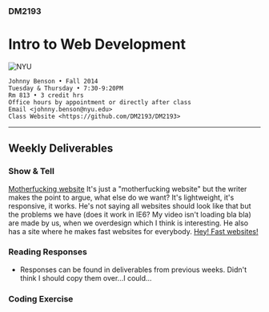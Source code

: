 ### DM2193

# Intro to Web Development

![NYU](http://j-hnnybens-n.com/capture/imami.png)

    Johnny Benson • Fall 2014
    Tuesday & Thursday • 7:30-9:20PM
    Rm 813 • 3 credit hrs
    Office hours by appointment or directly after class
    Email <johnny.benson@nyu.edu>
    Class Website <https://github.com/DM2193/DM2193>

---

## Weekly Deliverables

### Show & Tell
[Motherfucking website](http://motherfuckingwebsite.com/)
It's just a "motherfucking website" but the writer makes the point to argue, what else do we want? It's lightweight, it's responsive, it works. He's not saying all websites should look like that but the problems we have (does it work in IE6? My video isn't loading bla bla) are made by us, when we overdesign which I think is interesting.
He also has a site where he makes fast websites for everybody.
[Hey! Fast websites!](http://txti.es/)

### Reading Responses
* Responses can be found in deliverables from previous weeks. Didn't think I should copy them over...I could...



### Coding Exercise
